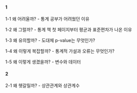 #### 1
1-1 왜 어려울까? - 통계 공부가 어려웠던 이유

1-2 왜 그럴까? - 통계 책 첫 페이지부터 평균과 표준편차가 나온 이유

1-3 왜 유의할까? - 도대체 p-value는 무엇인가?

1-4 왜 이렇게 복잡할까? - 통계적 가설과 오류는 무엇인가?

1-5 왜 이렇게 생겼을까? - 변수와 데이터

#### 2
2-1 왜 헷갈릴까? - 상관관계와 상관계수

